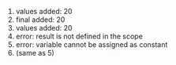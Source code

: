 1. values added: 20
2. final added: 20
3. values added: 20
4. error: result is not defined in the scope
5. error: variable cannot be assigned as constant
6. (same as 5)